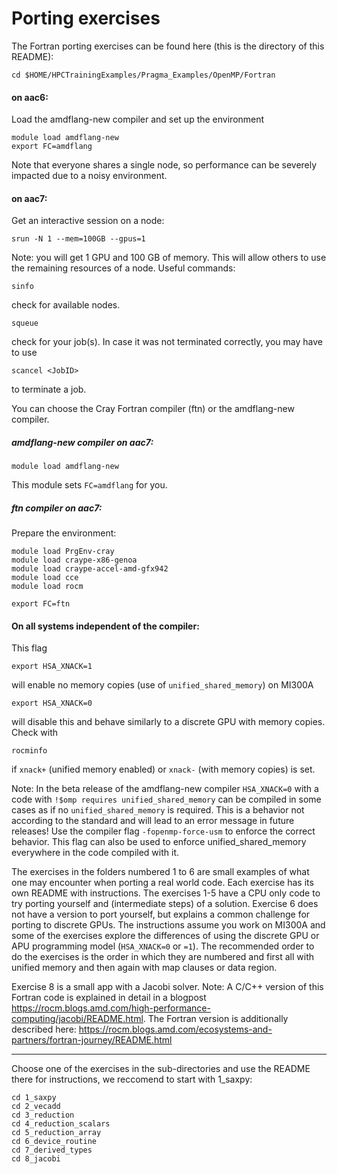 
# Porting exercises
The Fortran porting exercises can be found here (this is the directory of this README): 
```
cd $HOME/HPCTrainingExamples/Pragma_Examples/OpenMP/Fortran
```
#### on aac6:

Load the amdflang-new compiler and set up the environment 
```
module load amdflang-new
export FC=amdflang
```
Note that everyone shares a single node, so performance can be severely impacted due to a noisy environment.

#### on aac7:
Get an interactive session on a node:
```
srun -N 1 --mem=100GB --gpus=1
```
Note: you will get 1 GPU and 100 GB of memory. This will allow others to use the remaining resources of a node.
Useful commands:
```
sinfo
```
check for available nodes.
```
squeue
```
check for your job(s). In case it was not terminated correctly, you may have to use
```
scancel <JobID>
```
to terminate a job.

You can choose the Cray Fortran compiler (ftn) or the amdflang-new compiler.
##### amdflang-new compiler on aac7:
```
module load amdflang-new
```
This module sets ```FC=amdflang``` for you.

##### ftn compiler on aac7:
Prepare the environment:
```
module load PrgEnv-cray
module load craype-x86-genoa
module load craype-accel-amd-gfx942
module load cce
module load rocm
```
```
export FC=ftn
```
#### On all systems independent of the compiler:
This flag
```
export HSA_XNACK=1
```
will enable no memory copies (use of `unified_shared_memory`) on MI300A
```
export HSA_XNACK=0
```
will disable this and behave similarly to a discrete GPU with memory copies.
Check with
```
rocminfo
```
if ```xnack+``` (unified memory enabled) or ```xnack-``` (with memory copies) is set.

Note: In the beta release of the amdflang-new compiler ```HSA_XNACK=0``` with a code with ```!$omp requires unified_shared_memory``` can be compiled in some cases as if no ```unified_shared_memory``` is required. This is a behavior not according to the standard and will lead to an error message in future releases! Use the compiler flag ```-fopenmp-force-usm``` to enforce the correct behavior. This flag can also be used to enforce unified_shared_memory everywhere in the code compiled with it.

The exercises in the folders numbered 1 to 6 are small examples of what one may encounter when porting a real world code. 
Each exercise has its own README with instructions.
The exercises 1-5 have a CPU only code to try porting yourself and (intermediate steps) of a solution. Exercise 6 does not have a version to port yourself, but explains a common challenge for porting to discrete GPUs.
The instructions assume you work on MI300A and some of the exercises explore the differences of using the discrete GPU or APU programming model (```HSA_XNACK=0``` or ```=1```).
The recommended order to do the exercises is the order in which they are numbered and first all with unified memory and then again with map clauses or data region.

Exercise 8 is a small app with a Jacobi solver. 
Note: A C/C++ version of this Fortran code is explained in detail in a blogpost 
https://rocm.blogs.amd.com/high-performance-computing/jacobi/README.html. 
The Fortran version is additionally described here: 
https://rocm.blogs.amd.com/ecosystems-and-partners/fortran-journey/README.html
<hr>

Choose one of the exercises in the sub-directories and use the README there for instructions, we reccomend to start with 1_saxpy:
```
cd 1_saxpy
cd 2_vecadd  
cd 3_reduction 
cd 4_reduction_scalars  
cd 5_reduction_array
cd 6_device_routine
cd 7_derived_types
cd 8_jacobi
```
